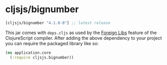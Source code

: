 # cljsjs/bignumber

[](dependency)
```clojure
[cljsjs/bignumber "4.1.0-0"] ;; latest release
```
[](/dependency)

This jar comes with `deps.cljs` as used by the [Foreign Libs][flibs] feature
of the ClojureScript compiler. After adding the above dependency to your project
you can require the packaged library like so:

```clojure
(ns application.core
  (:require cljsjs.bignumber))
```

[flibs]: https://github.com/clojure/clojurescript/wiki/Packaging-Foreign-Dependencies
